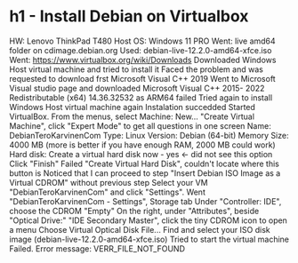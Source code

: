 # h1 - Install Debian on Virtualbox
HW: Lenovo ThinkPad T480
Host OS: Windows 11 PRO
Went: live amd64 folder on cdimage.debian.org
Used: debian-live-12.2.0-amd64-xfce.iso
Went: https://www.virtualbox.org/wiki/Downloads
Downloaded Windows Host virtual machine and tried to install it
Faced the problem and was requested to download frst Microsoft Visual C++ 2019
Went to Microsoft Visual studio page and downloaded Microsoft Visual C++ 2015- 2022 Redistributable (x64) 14.36.32532 as ARM64 failed
Tried again to install Windows Host virtual machine again
Instalation succedded 
Started VirtualBox. From the menus, select Machine: New...
"Create Virtual Machine", click "Expert Mode" to get all questions in one screen
Name: DebianTeroKarvinenCom
Type: Linux
Version: Debian (64-bit)
Memory Size: 4000 MB (more is better if you have enough RAM, 2000 MB could work)
Hard disk: Create a virtual hard disk now - yes <- did not see this option
Click "Finish"
Failed "Create Virtual Hard Disk", couldn't locate where this button is
Noticed that I can proceed to step "Insert Debian ISO Image as a Virtual CDROM" without previous step
Select your VM "DebianTeroKarvinenCom" and click "Settings".
Went "DebianTeroKarvinenCom - Settings", Storage tab
Under "Controller: IDE", choose the CDROM "Empty"
On the right, under "Attributes", beside "Optical Drive:" "IDE Secondary Master", click the tiny CDROM icon to open a menu
Choose Virtual Optical Disk File...
Find and select your ISO disk image (debian-live-12.2.0-amd64-xfce.iso)
Tried to start the virtual machine
Failed. Error message: VERR_FILE_NOT_FOUND
